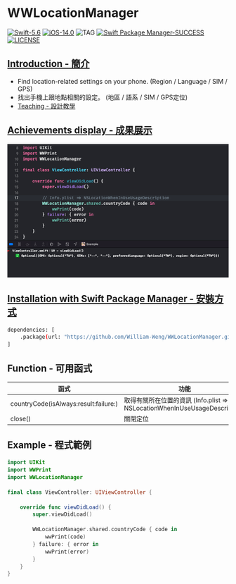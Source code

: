 # WWLocationManager

[![Swift-5.6](https://img.shields.io/badge/Swift-5.6-orange.svg?style=flat)](https://developer.apple.com/swift/) [![iOS-14.0](https://img.shields.io/badge/iOS-14.0-pink.svg?style=flat)](https://developer.apple.com/swift/) ![TAG](https://img.shields.io/github/v/tag/William-Weng/WWLocationManager) [![Swift Package Manager-SUCCESS](https://img.shields.io/badge/Swift_Package_Manager-SUCCESS-blue.svg?style=flat)](https://developer.apple.com/swift/) [![LICENSE](https://img.shields.io/badge/LICENSE-MIT-yellow.svg?style=flat)](https://developer.apple.com/swift/)

## [Introduction - 簡介](https://swiftpackageindex.com/William-Weng)
- Find location-related settings on your phone. (Region / Language / SIM / GPS)
- 找出手機上跟地點相關的設定。 (地區 / 語系 / SIM / GPS定位)
- [Teaching - 設計教學](https://william-weng.github.io/2021/05/swift-5我到底身在何方我到底去到何處/)

## [Achievements display - 成果展示](https://www.hkweb.com.hk/blog/ui設計基礎知識：引導頁對ui設計到底有什麼作用/)
![WWLocationManager](./Example.png)

## [Installation with Swift Package Manager - 安裝方式](https://medium.com/彼得潘的-swift-ios-app-開發問題解答集/使用-spm-安裝第三方套件-xcode-11-新功能-2c4ffcf85b4b)

```bash
dependencies: [
    .package(url: "https://github.com/William-Weng/WWLocationManager.git", .upToNextMajor(from: "1.0.0"))
]
```

## Function - 可用函式

|函式|功能|
|-|-|
|countryCode(isAlways:result:failure:)|取得有關所在位置的資訊 (Info.plist => NSLocationWhenInUseUsageDescription)|
|close()|關閉定位|

## Example - 程式範例
```swift
import UIKit
import WWPrint
import WWLocationManager

final class ViewController: UIViewController {

    override func viewDidLoad() {
        super.viewDidLoad()
        
        WWLocationManager.shared.countryCode { code in
            wwPrint(code)
        } failure: { error in
            wwPrint(error)
        }
    }
}
```
